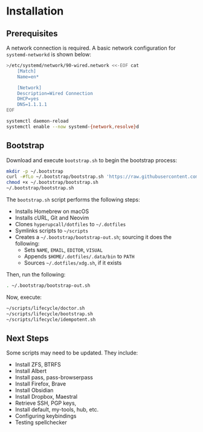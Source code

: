# Installation

## Prerequisites

A network connection is required. A basic network configuration for `systemd-networkd` is shown below:

```sh
>/etc/systemd/network/90-wired.network <<-EOF cat
	[Match]
	Name=en*

	[Network]
	Description=Wired Connection
	DHCP=yes
	DNS=1.1.1.1
EOF

systemctl daemon-reload
systemctl enable --now systemd-{network,resolve}d
```

## Bootstrap

Download and execute `bootstrap.sh` to begin the bootstrap process:

```sh
mkdir -p ~/.bootstrap
curl -#fLo ~/.bootstrap/bootstrap.sh 'https://raw.githubusercontent.com/hyperupcall/dotfiles/trunk/os/unix/bootstrap.sh'
chmod +x ~/.bootstrap/bootstrap.sh
~/.bootstrap/bootstrap.sh
```

The `bootstrap.sh` script performs the following steps:

- Installs Homebrew on macOS
- Installs cURL, Git and Neovim
- Clones `hyperupcall/dotfiles` to `~/.dotfiles`
- Symlinks scripts to `~/scripts`
- Creates a `~/.bootstrap/bootstrap-out.sh`; sourcing it does the following:
  - Sets `NAME`, `EMAIL`, `EDITOR`, `VISUAL`
  - Appends `$HOME/.dotfiles/.data/bin` to `PATH`
  - Sources `~/.dotfiles/xdg.sh`, if it exists

Then, run the following:

```sh
. ~/.bootstrap/bootstrap-out.sh
```

Now, execute:

```sh
~/scripts/lifecycle/doctor.sh
~/scripts/lifecycle/bootstrap.sh
~/scripts/lifecycle/idempotent.sh
```

## Next Steps

Some scripts may need to be updated. They include:

- Install ZFS, BTRFS
- Install Albert
- Install pass, pass-browserpass
- Install Firefox, Brave
- Install Obsidian
- Install Dropbox, Maestral
- Retrieve SSH, PGP keys,
- Install default, my-tools, hub, etc.
- Configuring keybindings
- Testing spellchecker
